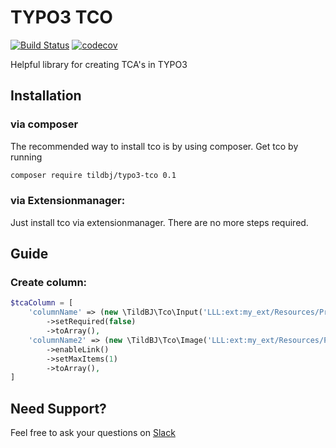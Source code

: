 # TYPO3 TCO
[![Build Status](https://travis-ci.org/TildBJ/typo3-tco.svg?branch=master)](https://travis-ci.org/TildBJ/typo3-tco)
[![codecov](https://codecov.io/gh/TildBJ/typo3-tco/branch/master/graph/badge.svg)](https://codecov.io/gh/TildBJ/typo3-tco)

Helpful library for creating TCA's in TYPO3

## Installation

### via composer

The recommended way to install tco is by using composer.
Get tco by running
```sh
composer require tildbj/typo3-tco 0.1
```

### via Extensionmanager:

Just install tco via extensionmanager. There are no more steps required.

## Guide

### Create column:

```php
$tcaColumn = [
    'columnName' => (new \TildBJ\Tco\Input('LLL:ext:my_ext/Resources/Private/Language/locallang_db.xlf:columnName'))
        ->setRequired(false)
        ->toArray(),
    'columnName2' => (new \TildBJ\Tco\Image('LLL:ext:my_ext/Resources/Private/Language/locallang_db.xlf:columnName2', 'columnName2'))
        ->enableLink()
        ->setMaxItems(1)
        ->toArray(),
]
```

## Need Support?

Feel free to ask your questions on [Slack](https://typo3.slack.com/messages/C62CW8EJ0)